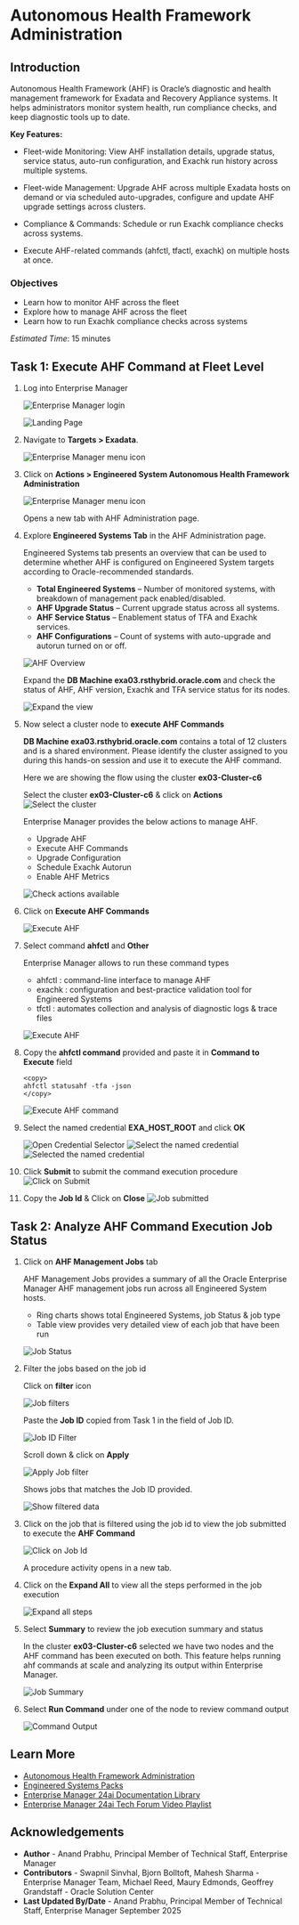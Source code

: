# Autonomous Health Framework Administration
## Introduction
Autonomous Health Framework (AHF) is Oracle’s diagnostic and health management framework for Exadata and Recovery Appliance systems. It helps administrators monitor system health, run compliance checks, and keep diagnostic tools up to date.

**Key Features:**
- Fleet-wide Monitoring: View AHF installation details, upgrade status, service status, auto-run configuration, and Exachk run history across multiple systems.

- Fleet-wide Management: Upgrade AHF across multiple Exadata hosts on demand or via scheduled auto-upgrades, configure and update AHF upgrade settings across clusters.

- Compliance & Commands: Schedule or run Exachk compliance checks across systems.

- Execute AHF-related commands (ahfctl, tfactl, exachk) on multiple hosts at once.

### Objectives

- Learn how to monitor AHF across the fleet 
- Explore how to manage AHF across the fleet
- Learn how to run Exachk compliance checks across systems

*Estimated Time*: 15 minutes

## Task 1: Execute AHF Command at Fleet Level

1. Log into Enterprise Manager

    ![Enterprise Manager login](images/enterprisemanagerlogin.png " ")

    ![Landing Page](images/landingpage.png " ")

2. Navigate to **Targets > Exadata**.

    ![Enterprise Manager menu icon](images/navigation.png " ")

3. Click on **Actions > Engineered System Autonomous Health Framework Administration**

    ![Enterprise Manager menu icon](images/ahfnavigation.png " ")

    Opens a new tab with AHF Administration page. 

4. Explore **Engineered Systems Tab** in the AHF Administration page. 

    Engineered Systems tab presents an overview that can be used to determine whether AHF is configured on Engineered System targets according to Oracle-recommended standards.

    - **Total Engineered Systems** – Number of monitored systems, with breakdown of management pack enabled/disabled.
    - **AHF Upgrade Status** – Current upgrade status across all systems.
    - **AHF Service Status** – Enablement status of TFA and Exachk services.
    - **AHF Configurations** – Count of systems with auto-upgrade and autorun turned on or off.

    ![AHF Overview](images/ahfoverview.png " ")

    Expand the **DB Machine exa03.rsthybrid.oracle.com** and check the status of AHF, AHF version, Exachk and TFA service status for its nodes.

    ![Expand the view](images/expandview.png " ")

5. Now select a cluster node to **execute AHF Commands**

    **DB Machine exa03.rsthybrid.oracle.com** contains a total of 12 clusters and is a shared environment. Please identify the cluster assigned to you during this hands-on session and use it to execute the AHF command.

    Here we are showing the flow using the cluster **ex03-Cluster-c6**

    Select the cluster **ex03-Cluster-c6** & click on **Actions**
    ![Select the cluster](images/actionsbutton.png " ")

     Enterprise Manager provides the below actions to manage AHF. 
    - Upgrade AHF 
    - Execute AHF Commands
    - Upgrade Configuration
    - Schedule Exachk Autorun
    - Enable AHF Metrics

    ![Check actions available](images/actions.png " ")

6. Click on **Execute AHF Commands**

    ![Execute AHF](images/executeahf.png " ")

7. Select command **ahfctl** and **Other**

    Enterprise Manager allows to run these command types
    - ahfctl : command-line interface to manage AHF
    - exachk : configuration and best-practice validation tool for Engineered Systems
    - tfctl  : automates collection and analysis of diagnostic logs & trace files

    ![Execute AHF](images/ahfctlcommand.png " ")

8. Copy the **ahfctl command** provided and paste it in **Command to Execute** field

    ```
    <copy>
    ahfctl statusahf -tfa -json
    </copy>
    ```

    ![Execute AHF command](images/ahfctlexecute.png " ")

9. Select the named credential **EXA\_HOST\_ROOT** and click **OK**

    ![Open Credential Selector](images/credselector.png " ")
    ![Select the named credential](images/credselected.png " ")
    ![Selected the named credential](images/credselectedok.png " ")


10. Click **Submit** to submit the command execution procedure
    ![Click on Submit](images/submit.png " ")

11. Copy the **Job Id** & Click on **Close** 
    ![Job submitted](images/jobsubmitted.png " ")

## Task 2: Analyze AHF Command Execution Job Status

1. Click on **AHF Management Jobs** tab

    AHF Management Jobs provides a summary of all the Oracle Enterprise Manager AHF management jobs run across all Engineered System hosts.

    - Ring charts shows total Engineered Systems, job Status & job type
    - Table view provides very detailed view of each job that have been run

    ![Job Status](images/ahfjobs.png " ")

2. Filter the jobs based on the job id

    Click on **filter** icon

    ![Job filters](images/jobfilters.png " ")

    Paste the **Job ID** copied from Task 1 in the field of Job ID.

    ![Job ID Filter](images/jobidfilter.png " ")

    Scroll down & click on **Apply**

    ![Apply Job filter](images/filterapply.png " ")

    Shows jobs that matches the Job ID provided.

    ![Show filtered data](images/filteredjobs.png " ")

3. Click on the job that is filtered using the job id to view the job submitted to execute the **AHF Command**

    ![Click on Job Id](images/clickonjobid.png " ")

    A procedure activity opens in a new tab.

4. Click on the **Expand All**  to view all the steps performed in the job execution

    ![Expand all steps](images/expandall.png " ")

5. Select **Summary** to review the job execution summary and status

    In the cluster **ex03-Cluster-c6** selected we have two nodes and the AHF command has been executed on both.
    This feature helps running ahf commands at scale and analyzing its output within Enterprise Manager. 

    ![Job Summary](images/jobsummary.png " ")

6. Select **Run Command** under one of the node to review command output

    ![Command Output](images/commandoutput.png " ")


## Learn More

  - [Autonomous Health Framework Administration](https://docs.oracle.com/en/enterprise-manager/cloud-control/enterprise-manager-cloud-control/24.1/emxad/engineered-system-autonomous-health-framework-administration.html)
  - [Engineered Systems Packs](https://docs.oracle.com/en/enterprise-manager/cloud-control/enterprise-manager-cloud-control/24.1/emxad/preface.html)
  - [Enterprise Manager 24ai Documentation Library](https://docs.oracle.com/en/enterprise-manager/cloud-control/enterprise-manager-cloud-control/24.1/index.html)
  - [Enterprise Manager 24ai Tech Forum Video Playlist](https://www.youtube.com/playlist?list=PLiuPvpy8QsiXvGYMP_N3WA6bddXvUH-Y0)

## Acknowledgements
- **Author** - Anand Prabhu, Principal Member of Technical Staff, Enterprise Manager
- **Contributors** - Swapnil Sinvhal, Bjorn Bolltoft, Mahesh Sharma - Enterprise Manager Team, Michael Reed, Maury Edmonds, Geoffrey Grandstaff - Oracle Solution Center
- **Last Updated By/Date** - Anand Prabhu, Principal Member of Technical Staff, Enterprise Manager September 2025